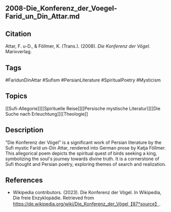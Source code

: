 ## 2008-Die_Konferenz_der_Voegel-Farid_un_Din_Attar.md

## Citation

Attar, F. u-D., & Föllmer, K. (Trans.). (2008). _Die Konferenz der Vögel_.
Marixverlag.

## Tags

#FaridunDinAttar #Sufism #PersianLiterature #SpiritualPoetry #Mysticism

## Topics

[[Sufi-Allegorie]][[Spirituelle Reise]][[Persische mystische Literatur]][[Die Suche nach Erleuchtung]][[Theologie]]

## Description

"Die Konferenz der Vögel" is a significant work of Persian literature by the
Sufi mystic Farid un-Din Attar, rendered into German prose by Katja Föllmer.
This allegorical poem depicts the spiritual quest of birds seeking a king,
symbolizing the soul's journey towards divine truth. It is a cornerstone of Sufi
thought and Persian poetry, exploring themes of search and realization.

## References

- Wikipedia contributors. (2023). Die Konferenz der Vögel. In Wikipedia, Die
  freie Enzyklopädie. Retrieved from
  https://de.wikipedia.org/wiki/Die_Konferenz_der_Vögel【87†source】.
